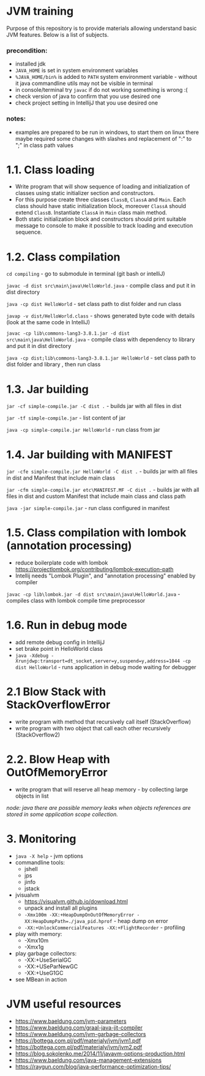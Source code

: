 # JVM training
Purpose of this repository is to provide materials allowing understand basic JVM features. Below is a list of subjects. 

### precondition:
- installed jdk
- `JAVA_HOME` is set in system environment variables
- `%JAVA_HOME/bin%` is added to `PATH` system environment variable - without it java commandline utils may not be visible in terminal
- in console/terminal try `javac` if do not working something is wrong :(
- check version of java to confirm that you use desired one
- check project setting in IntellijJ that you use desired one

### notes:
- examples are prepared to be run in windows, to start them on linux there maybe required some changes with slashes and replacement of ":" to ";" in class path values

# 1.1. Class loading
- Write program that will show sequence of loading and initialization of classes using static initializer section and constructors.
- For this purpose create three classes `ClassB`, `ClassA` and `Main`. Each class should have static initialization block, moreover `ClassA` should extend `ClassB`. Instantiate `ClassA` in `Main` class main method. 
- Both static initialization block and constructors should print suitable message to console to make it possible to track loading and execution sequence.

# 1.2. Class compilation
`cd compiling` - go to submodule in terminal (git bash or intelliJ)

`javac -d dist src\main\java\HelloWorld.java` - compile class and put it in dist directory

`java -cp dist HelloWorld` - set class path to dist folder and run class

`javap -v dist/HelloWorld.class` - shows generated byte code with details (look at the same code in IntelliJ)

`javac -cp lib\commons-lang3-3.8.1.jar -d dist src\main\java\HelloWorld.java` - compile class with dependency to library and put it in dist directory

`java -cp dist;lib\commons-lang3-3.8.1.jar HelloWorld` - set class path to dist folder and library , then run class

# 1.3. Jar building
`jar -cf simple-compile.jar -C dist .` - builds jar with all files in dist

`jar -tf simple-compile.jar` - list content of jar

`java -cp simple-compile.jar HelloWorld` - run class from jar

# 1.4. Jar building with MANIFEST

`jar -cfe simple-compile.jar HelloWorld -C dist .` - builds jar with all files in dist and Manifest that include main class

`jar -cfm simple-compile.jar etc\MANIFEST.MF -C dist .` - builds jar with all files in dist and custom Manifest that include main class and class path

`java -jar simple-compile.jar` - run class configured in manifest

# 1.5. Class compilation with lombok (annotation processing)
- reduce boilerplate code with lombok https://projectlombok.org/contributing/lombok-execution-path
- Intellij needs "Lombok Plugin", and "annotation processing" enabled by compiler

`javac -cp lib\lombok.jar -d dist src\main\java\HelloWorld.java` - compiles class with lombok compile time preprocessor

# 1.6. Run in debug mode
- add remote debug config in IntellijJ
- set brake point in HelloWorld class
- `java -Xdebug -Xrunjdwp:transport=dt_socket,server=y,suspend=y,address=1044 -cp dist HelloWorld` - runs application in debug mode waiting for debugger

# 2.1 Blow Stack with StackOverflowError
- write program with method that recursively call itself (StackOverflow)
- write program with two object that call each other recursively (StackOverflow2)

# 2.2. Blow Heap with OutOfMemoryError
- write program that will reserve all heap memory - by collecting large objects in list

_node: java there are possible memory leaks when objects references are stored in some application scope collection._

# 3. Monitoring
- `java -X help` - jvm options
- commandline tools:
    - jshell
    - jps
    - jinfo
    - jstack
- jvisualvm 
    - https://visualvm.github.io/download.html
    - unpack and install all plugins
    - `-Xmx100m -XX:+HeapDumpOnOutOfMemoryError -XX:HeapDumpPath=./java_pid.hprof` - heap dump on error
    - `-XX:+UnlockCommercialFeatures -XX:+FlightRecorder` - profiling
- play with memory:
    - -Xmx10m
    - -Xmx1g
- play garbage collectors:
    - -XX:+UseSerialGC
    - -XX:+USeParNewGC
    - -XX:+UseG1GC
- see MBean in action
    
# JVM useful resources
- https://www.baeldung.com/jvm-parameters
- https://www.baeldung.com/graal-java-jit-compiler
- https://www.baeldung.com/jvm-garbage-collectors
- https://bottega.com.pl/pdf/materialy/jvm/jvm1.pdf
- https://bottega.com.pl/pdf/materialy/jvm/jvm2.pdf
- https://blog.sokolenko.me/2014/11/javavm-options-production.html
- https://www.baeldung.com/java-management-extensions
- https://raygun.com/blog/java-performance-optimization-tips/

 